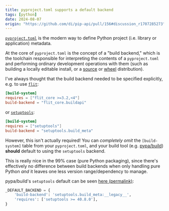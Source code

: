 ```yaml
---
title: pyproject.toml supports a default backend
tags: [python]
date: 2024-08-07
origin: "https://github.com/di/pip-api/pull/156#discussion_r1707285273"
---
```


[`pyproject.toml`] is the modern way to define Python project (i.e. library
or application) metadata.

At the core of `pyproject.toml` is the concept of a "build backend," which
is the toolchain responsible for interpreting the contents of a
`pyproject.toml` and performing ordinary development operations with them
(such as building a locally editable install, or a [source] or [wheel]
distribution).

I've always thought that the build backend needed to be specified explicitly,
e.g. to use [`flit`]:

```toml
[build-system]
requires = ["flit_core >=3.2,<4"]
build-backend = "flit_core.buildapi"
```

or [`setuptools`]:

```toml
[build-system]
requires = ["setuptools"]
build-backend = "setuptools.build_meta"
```

However, this isn't actually required! You can *completely omit*
the `[build-system]` table from your `pyproject.toml`, and your build tool
(e.g. [pypa/build]) **should** default to using the `setuptools` backend.

This is really nice in the 99% case (pure Python packaging), since there's
effectively no difference between build backends when only handling pure Python
*and* it leaves one less version range/dependency to manage.

pypa/build's `setuptools` default can be seen [here (permalink)]:

```python
_DEFAULT_BACKEND = {
    'build-backend': 'setuptools.build_meta:__legacy__',
    'requires': ['setuptools >= 40.8.0'],
}
```

[`pyproject.toml`]: https://packaging.python.org/en/latest/specifications/pyproject-toml/

[source]: https://packaging.python.org/en/latest/specifications/source-distribution-format/

[wheel]: https://packaging.python.org/en/latest/specifications/binary-distribution-format/#binary-distribution-format

[`flit`]: https://flit.pypa.io/en/stable/

[`setuptools`]: https://setuptools.pypa.io/en/latest/

[pypa/build]: https://github.com/pypa/build

[here (permalink)]: https://github.com/pypa/build/blob/562907e605c3becb135ac52b6eb2aa939e84bdda/src/build/_builder.py#L33-L36

